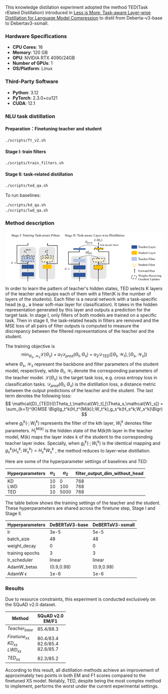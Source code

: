 <script src="https://polyfill.io/v3/polyfill.min.js?features=es6"></script>
<script id="MathJax-script" async src="https://cdn.jsdelivr.net/npm/mathjax@3/es5/tex-mml-chtml.js"></script>
This knowledge distilation experiment adopted the method TED(Task rElated Distillation) introduced in [Less is More: Task-aware Layer-wise Distillation for Language Model Compression](https://arxiv.org/pdf/2210.01351) to distil from Deberta-v3-base to Debertav3-xsmall. 
### Hardware Specifications
- **CPU Cores**: 16
- **Memory**: 120 GB
- **GPU**: NVIDIA RTX 4090/24GB
- **Number of GPUs**: 1
- **OS/Platform**: Linux

### Third-Party Software
- **Python**: 3.12
- **PyTorch**: 2.3.0+cu121
- **CUDA**: 12.1

### NLU task distillation
#### Preparation：Finetuning teacher and student
```bash
./scripts/ft_v2.sh
```
#### Stage l: train filters
```bash
./scripts/train_filters.sh
```
#### Stage ll: task-related distillation
```bash
./scripts/ted_qa.sh
```

To run baselines:
```bash
./scripts/kd_qa.sh
./scripts/lwd_qa.sh
```
### Method description
![image](./images/TED.png)
In order to learn the pattern of teacher's hidden states, TED selects K layers of the teacher and equips each of them with a filter(K is the number of layers of the students). Each filter is a neural network with a task-specific head (e.g., a linear soft-max layer for classification). It takes in the hidden representation generated by this layer and outputs a prediction for the target task. In stage l, only filters of both models are trained on a specific task. Then in stage ll, the task-related heads in filters are removed and the MSE loss of all pairs of filter outputs is computed to measure the discrepancy between the filtered representations of the teacher and the student.

The training objective is 
$$\min_{\Theta_s,\mathcal{W}_s} \mathcal{L}(\Theta_s)+\alpha_1 \mathcal{D}_{pred}(\Theta_t,\Theta_s)+\alpha_2 \mathcal{D}_{TED}([\Theta_t,\mathcal{W}_t],[\Theta_s,\mathcal{W}_s])$$
where $\Theta_s,\mathcal{W}_s$ represent the backbone and filter parameters of the student model, respectively, while  $\Theta_t,\mathcal{W}_t$  denote the corresponding parameters of the teacher model. $\mathcal{L}(\Theta_s)$ is the target task loss, e.g. cross entropy loss in classification tasks. $\mathcal{D}_{pred}(\Theta_t,\Theta_s)$ is the distillation loss, a distance metric between the output predictions of the teacher and the student. The last term denotes the following loss: 
$$
\mathcal{D}_{TED}([\Theta_t,\mathcal{W}_t],[\Theta_s,\mathcal{W}_s]) = \sum_{k=1}^{K}MSE \Bigl(g_t^k(H_t^{M(k)};W_t^k),g_s^k(H_s^k;W_s^k)\Bigr)
$$
where $g_t^k(\cdot ;W_t^k)$  represents the filter of the kth layer, $W_t^k$ denotes filter parameters. $H_t^{M(k)}$ is the hidden state of the M(k)th layer in the teacher model, M(k) maps the layer index k of the student to the corresponding teacher layer index. Specially, when $g_t^k(\cdot ;W_t^k)$ is the identical mapping and $g_s^k(H_s^k;W_s^k) = H_s^kW_s^k$ , the method reduces to layer-wise distillation.  

Here are some of the hyperparameter settings of baselines and TED: 

| Hyperparameters   | $\alpha_1$     | $\alpha_2$       | filter_output_dim_without_head |
| ---------------- | -------------- | ---------------- | ------------------------------ |
| KD<br>LWD<br>TED | 10<br>10<br>10 | 0<br>100<br>5000 | 768<br>768<br>768|                               |

The table below shows the training settings of the teacher and the student. These hyperparameters are shared across the finetune step, Stage l and Stage ll. 

| Hyperparameters  | DeBERTaV3-base | DeBERTaV3-xsmall |
| ---------------- | -------------- | ---------------- |
| lr               | 3e-5           | 5e-5             |
| batch_size       | 48             | 48               |
| weight_decay     | 0              | 0                |
| training epochs  | 3              | 3                |
| lr_scheduler     | linear         | linear           |
| AdamW_betas      | (0.9,0.98)     | (0.9,0.98)       |
| AdamW $\epsilon$ | 1e-6           | 1e-6             |
### Results
Due to resource constraints, this experiment is conducted exclusively on the SQuAD v2.0 dataset. 

| Method <br>                                | SQuAD v2.0<br>EM/F1                     |
| ------------------------------------------ | --------------------------------------- |
| $Teacher_{base}$                           | 85.4/88.3                               |
| $Finetune_{xs}$<br>$KD_{xs}$<br>$LWD_{xs}$ | 80.4/83.4<br>82.6/85.4<br>82.8/85.7<br> |
| $TED_{xs}$                                 | 82.3/85.2                               |

According to this result, all distillation methods achieve an improvement of approximately two points in both EM and F1 scores compared to the finetuned XS model. Notably, TED, despite being the most complex method to implement, performs the worst under the current experimental settings.

